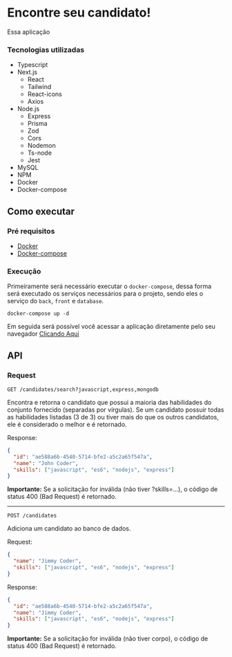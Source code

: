 # Encontre seu candidato!

Essa aplicação

### Tecnologias utilizadas

- Typescript
- Next.js
  - React
  - Tailwind
  - React-icons
  - Axios
- Node.js
  - Express
  - Prisma
  - Zod
  - Cors
  - Nodemon
  - Ts-node
  - Jest
- MySQL
- NPM
- Docker
- Docker-compose

## Como executar

### Pré requisitos

- [Docker](https://www.docker.com/)
- [Docker-compose](https://docs.docker.com/compose/)

### Execução

Primeiramente será necessário executar o `docker-compose`, dessa forma será executado os serviços necessários para o projeto, sendo eles o serviço do `back`, `front` e `database`.

    docker-compose up -d

Em seguida será possível você acessar a aplicação diretamente pelo seu navegador [Clicando Aqui](http://localhost:3000/)

## API

### Request

`GET /candidates/search?javascript,express,mongodb`

Encontra e retorna o candidato que possui a maioria das habilidades do conjunto fornecido (separadas por vírgulas). Se um candidato possuir todas as habilidades listadas (3 de 3) ou tiver mais do que os outros candidatos, ele é considerado o melhor e é retornado.

Response:

```json
{
  "id": "ae588a6b-4540-5714-bfe2-a5c2a65f547a",
  "name": "John Coder",
  "skills": ["javascript", "es6", "nodejs", "express"]
}
```

**Importante:** Se a solicitação for inválida (não tiver ?skills=...), o código de status 400 (Bad Request) é retornado.

---

`POST /candidates`

Adiciona um candidato ao banco de dados.

Request:

```json
{
  "name": "Jimmy Coder",
  "skills": ["javascript", "es6", "nodejs", "express"]
}
```

Response:

```json
{
  "id": "ae588a6b-4540-5714-bfe2-a5c2a65f547a",
  "name": "Jimmy Coder",
  "skills": ["javascript", "es6", "nodejs", "express"]
}
```

**Importante:** Se a solicitação for inválida (não tiver corpo), o código de status 400 (Bad Request) é retornado.
